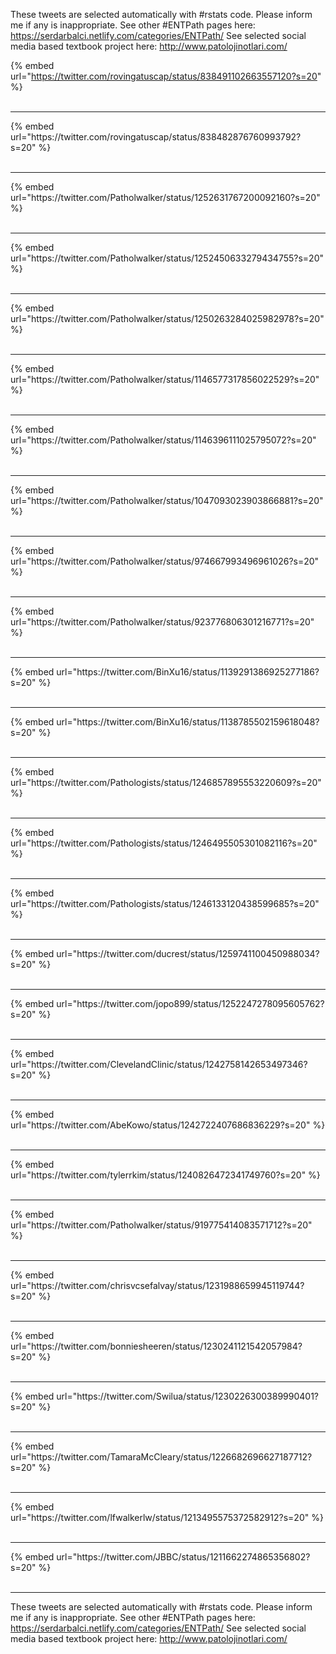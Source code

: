 

These tweets are selected automatically with #rstats code. Please inform me if any is inappropriate.
See other #ENTPath pages here: https://serdarbalci.netlify.com/categories/ENTPath/ 
See selected social media based textbook project here: http://www.patolojinotlari.com/

{% embed url="https://twitter.com/rovingatuscap/status/838491102663557120?s=20" %}<br>
<br>
<hr>
{% embed url="https://twitter.com/rovingatuscap/status/838482876760993792?s=20" %}<br>
<br>
<hr>
{% embed url="https://twitter.com/Patholwalker/status/1252631767200092160?s=20" %}<br>
<br>
<hr>
{% embed url="https://twitter.com/Patholwalker/status/1252450633279434755?s=20" %}<br>
<br>
<hr>
{% embed url="https://twitter.com/Patholwalker/status/1250263284025982978?s=20" %}<br>
<br>
<hr>
{% embed url="https://twitter.com/Patholwalker/status/1146577317856022529?s=20" %}<br>
<br>
<hr>
{% embed url="https://twitter.com/Patholwalker/status/1146396111025795072?s=20" %}<br>
<br>
<hr>
{% embed url="https://twitter.com/Patholwalker/status/1047093023903866881?s=20" %}<br>
<br>
<hr>
{% embed url="https://twitter.com/Patholwalker/status/974667993496961026?s=20" %}<br>
<br>
<hr>
{% embed url="https://twitter.com/Patholwalker/status/923776806301216771?s=20" %}<br>
<br>
<hr>
{% embed url="https://twitter.com/BinXu16/status/1139291386925277186?s=20" %}<br>
<br>
<hr>
{% embed url="https://twitter.com/BinXu16/status/1138785502159618048?s=20" %}<br>
<br>
<hr>
{% embed url="https://twitter.com/Pathologists/status/1246857895553220609?s=20" %}<br>
<br>
<hr>
{% embed url="https://twitter.com/Pathologists/status/1246495505301082116?s=20" %}<br>
<br>
<hr>
{% embed url="https://twitter.com/Pathologists/status/1246133120438599685?s=20" %}<br>
<br>
<hr>
{% embed url="https://twitter.com/ducrest/status/1259741100450988034?s=20" %}<br>
<br>
<hr>
{% embed url="https://twitter.com/jopo899/status/1252247278095605762?s=20" %}<br>
<br>
<hr>
{% embed url="https://twitter.com/ClevelandClinic/status/1242758142653497346?s=20" %}<br>
<br>
<hr>
{% embed url="https://twitter.com/AbeKowo/status/1242722407686836229?s=20" %}<br>
<br>
<hr>
{% embed url="https://twitter.com/tylerrkim/status/1240826472341749760?s=20" %}<br>
<br>
<hr>
{% embed url="https://twitter.com/Patholwalker/status/919775414083571712?s=20" %}<br>
<br>
<hr>
{% embed url="https://twitter.com/chrisvcsefalvay/status/1231988659945119744?s=20" %}<br>
<br>
<hr>
{% embed url="https://twitter.com/bonniesheeren/status/1230241121542057984?s=20" %}<br>
<br>
<hr>
{% embed url="https://twitter.com/Swilua/status/1230226300389990401?s=20" %}<br>
<br>
<hr>
{% embed url="https://twitter.com/TamaraMcCleary/status/1226682696627187712?s=20" %}<br>
<br>
<hr>
{% embed url="https://twitter.com/lfwalkerlw/status/1213495575372582912?s=20" %}<br>
<br>
<hr>
{% embed url="https://twitter.com/JBBC/status/1211662274865356802?s=20" %}<br>
<br>
<hr>


These tweets are selected automatically with #rstats code. Please inform me if any is inappropriate.
See other #ENTPath pages here: https://serdarbalci.netlify.com/categories/ENTPath/ 
See selected social media based textbook project here: http://www.patolojinotlari.com/
